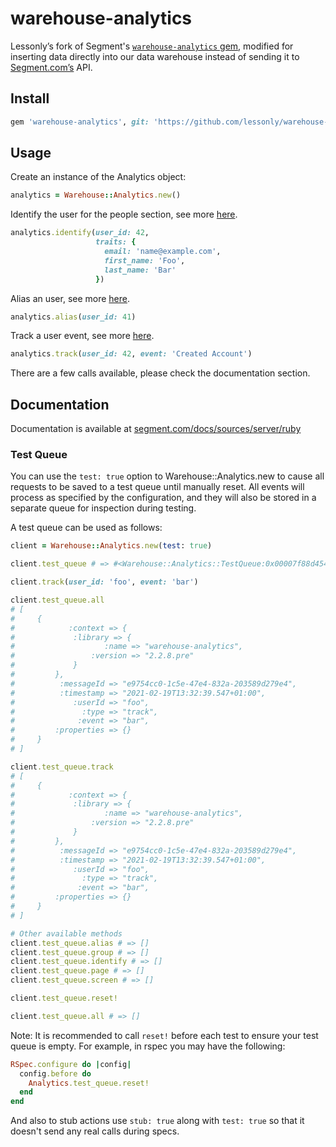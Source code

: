 warehouse-analytics
==============

Lessonly’s fork of Segment's [`warehouse-analytics` gem](https://github.com/segmentio/warehouse-analytics), modified for inserting data directly into our data warehouse instead of sending it to [Segment.com’s](https://segment.com/) API.
## Install

```ruby
gem 'warehouse-analytics', git: 'https://github.com/lessonly/warehouse-analytics'
```


## Usage

Create an instance of the Analytics object:
```ruby
analytics = Warehouse::Analytics.new()
```

Identify the user for the people section, see more [here](https://segment.com/docs/libraries/ruby/#identify).
```ruby
analytics.identify(user_id: 42,
                   traits: {
                     email: 'name@example.com',
                     first_name: 'Foo',
                     last_name: 'Bar'
                   })
```

Alias an user, see more [here](https://segment.com/docs/libraries/ruby/#alias).
```ruby
analytics.alias(user_id: 41)
```

Track a user event, see more [here](https://segment.com/docs/libraries/ruby/#track).
```ruby
analytics.track(user_id: 42, event: 'Created Account')
```

There are a few calls available, please check the documentation section.

## Documentation

Documentation is available at [segment.com/docs/sources/server/ruby](https://segment.com/docs/sources/server/ruby/)

### Test Queue

You can use the `test: true` option to Warehouse::Analytics.new to cause all requests to be saved to a test queue until manually reset. All events will process as specified by the configuration, and they will also be stored in a separate queue for inspection during testing.

A test queue can be used as follows:

```ruby
client = Warehouse::Analytics.new(test: true)

client.test_queue # => #<Warehouse::Analytics::TestQueue:0x00007f88d454e9a8 @messages={}>

client.track(user_id: 'foo', event: 'bar')

client.test_queue.all
# [
#     {
#            :context => {
#             :library => {
#                    :name => "warehouse-analytics",
#                 :version => "2.2.8.pre"
#             }
#         },
#          :messageId => "e9754cc0-1c5e-47e4-832a-203589d279e4",
#          :timestamp => "2021-02-19T13:32:39.547+01:00",
#             :userId => "foo",
#               :type => "track",
#              :event => "bar",
#         :properties => {}
#     }
# ]

client.test_queue.track
# [
#     {
#            :context => {
#             :library => {
#                    :name => "warehouse-analytics",
#                 :version => "2.2.8.pre"
#             }
#         },
#          :messageId => "e9754cc0-1c5e-47e4-832a-203589d279e4",
#          :timestamp => "2021-02-19T13:32:39.547+01:00",
#             :userId => "foo",
#               :type => "track",
#              :event => "bar",
#         :properties => {}
#     }
# ]

# Other available methods
client.test_queue.alias # => []
client.test_queue.group # => []
client.test_queue.identify # => []
client.test_queue.page # => []
client.test_queue.screen # => []

client.test_queue.reset!

client.test_queue.all # => []
```

Note: It is recommended to call `reset!` before each test to ensure your test queue is empty. For example, in rspec you may have the following:

```ruby
RSpec.configure do |config|
  config.before do
    Analytics.test_queue.reset!
  end
end
```

And also to stub actions use `stub: true` along with `test: true` so that it doesn't send any real calls during specs.
